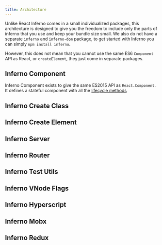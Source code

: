 ```yaml
---
title: Architecture
---
```


Unlike React Inferno comes in a small individualized packages, this architecture is designed to give you the freedom to include only the parts of inferno that you use and keep your bundle size small. We also do not have a separate `inferno` and `inferno-dom` package, to get started with Inferno you can simply `npm install inferno`. 

However, this does not mean that you cannot use the same ES6 `Component` API as React, or `createElement`, they just come in separate packages.


## Inferno Component 

Inferno Component exists to give the same ES2015 API as `React.Component`. It defines a stateful component with all the [lifecycle methods](/guides/life)

## Inferno Create Class

## Inferno Create Element

## Inferno Server

## Inferno Router

## Inferno Test Utils

## Inferno VNode Flags

## Inferno Hyperscript

## Inferno Mobx

## Inferno Redux
